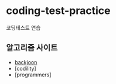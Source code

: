 # coding-test-practice
코딩테스트 연습

## 알고리즘 사이트
+ [backjoon](https://www.acmicpc.net/)
+ [codility]
+ [programmers]
